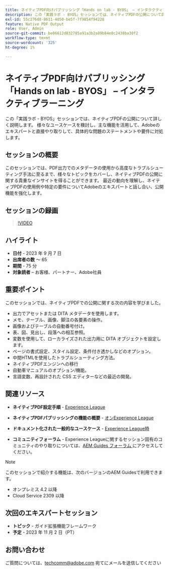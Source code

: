 ```yaml
---
title: ネイティブPDF向けパブリッシング「Hands on lab - BYOS」 – インタラクティブラーニング
description: この「実践ラボ - BYOS」セッションでは、ネイティブPDFの公開について詳しく説明します。 様々なユースケースを検討し、主な機能を活用して、Adobeのエキスパートと直接やり取りして、具体的な問題のステートメントや要件に対処します。
exl-id: 55c276d8-8611-4050-be5f-7f9854f94228
feature: Native PDF Output
role: User, Admin
source-git-commit: be06612d832785a91a3b2a89b84e0c2438ba30f2
workflow-type: tm+mt
source-wordcount: '325'
ht-degree: 1%

---
```


# ネイティブPDF向けパブリッシング「Hands on lab - BYOS」 – インタラクティブラーニング

この「実践ラボ - BYOS」セッションでは、ネイティブPDFの公開について詳しく説明します。 様々なユースケースを検討し、主な機能を活用して、Adobeのエキスパートと直接やり取りして、具体的な問題のステートメントや要件に対処します。

## セッションの概要

このセッションでは、PDF出力でのメタデータの使用から高度なトラブルシューティング手法に至るまで、様々なトピックをカバーし、ネイティブPDFの公開に関する貴重なインサイトを得ることができます。 最近の動向を理解し、ネイティブPDFの使用例や特定の要件についてAdobeのエキスパートと話し合い、公開機能を強化します。

## セッションの録画

>[!VIDEO](https://video.tv.adobe.com/v/3424375/native-pdf-aem-guides?quality=12&learn=on)

## ハイライト

- **日付** - 2023 年 9 月 7 日
- **出席者の数** ～ 65
- **期間** - 75 分
- **対象読者** – お客様、パートナー、Adobe社員

## 重要ポイント

このセッションでは、ネイティブPDFでの公開に関する次の内容を学びました。

- 出力でアセットまたは DITA メタデータを使用します。
- メモ、テーブル、画像、脚注の各要素の操作。
- 画像およびテーブルの自動番号付け。
- 表、図、見出し、段落への相互参照。
- 変数を使用して、ローカライズされた出力用に DITA オブジェクトを設定します。
- ページの書式設定、スタイル設定、条件付き透かしなどのオプション。
- 中間HTMLを使用したトラブルシューティング方法。
- ネイティブPDFエンジンへの移行
- 自動車マニュアルのオプション/機能。
- 言語変数、再設計された CSS エディターなどの最近の開発。


## 関連リソース

- **ネイティブPDF設定手順** - [Experience League](https://experienceleague.adobe.com/docs/experience-manager-guides-learn/tutorials/knowledge-base/kb-articles/publishing/configuring-aem-environment-for-native-pdf-publishing.html?lang=en)

- **ネイティブPDFパブリッシングの機能の概要** - [ オンExperience League](https://experienceleague.adobe.com/docs/experience-manager-guides-learn/tutorials/knowledge-base/expert-session/native-pdf-publishing-essentials-feb23.html?lang=ja)

- **ドキュメント化された一般的なユースケース** - [Experience League時 ](https://experienceleague.adobe.com/docs/experience-manager-guides-learn/tutorials/install-guide/on-prem-ig/output-gen-config/config-native-pdf-publish/content-styles/stylesheet.html?lang=ja)

- **コミュニティフォーラム** - Experience Leagueに関するセッション固有のコミュニティのやり取りについては、[AEM Guides フォーラム ](https://experienceleaguecommunities.adobe.com/t5/experience-manager-guides/bd-p/xml-documentation-discussions?profile.language=ja) にアクセスしてください。

>[!NOTE]
>
> このセッションで紹介する機能は、次のバージョンのAEM Guidesで利用できます。
> - オンプレミス 4.2 以降
> - Cloud Service 2309 以降

## 次回のエキスパートセッション

- **トピック** - ガイド拡張機能フレームワーク
- **予定** - 2023 年 11 月 2 日（PT）

## お問い合わせ

ご質問については、<techcomm@adobe.com> 宛てにメールを送信してください
